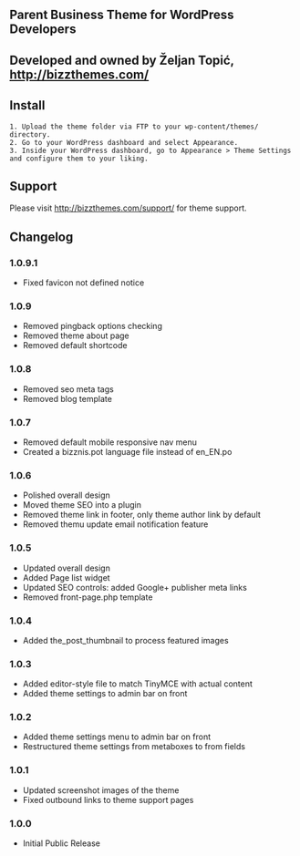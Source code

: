 Parent Business Theme for WordPress Developers
----

Developed and owned by Željan Topić, http://bizzthemes.com/
----

Install
----
	1. Upload the theme folder via FTP to your wp-content/themes/ directory.
	2. Go to your WordPress dashboard and select Appearance.
	3. Inside your WordPress dashboard, go to Appearance > Theme Settings and configure them to your liking.

Support
----

Please visit http://bizzthemes.com/support/ for theme support.

Changelog
----

### 1.0.9.1
* Fixed favicon not defined notice

### 1.0.9
* Removed pingback options checking
* Removed theme about page
* Removed default shortcode

### 1.0.8

* Removed seo meta tags
* Removed blog template

### 1.0.7

* Removed default mobile responsive nav menu
* Created a bizznis.pot language file instead of en_EN.po

### 1.0.6

* Polished overall design
* Moved theme SEO into a plugin
* Removed theme link in footer, only theme author link by default
* Removed themu update email notification feature

### 1.0.5

* Updated overall design
* Added Page list widget
* Updated SEO controls: added Google+ publisher meta links
* Removed front-page.php template

### 1.0.4

* Added the_post_thumbnail to process featured images

### 1.0.3

* Added editor-style file to match TinyMCE with actual content
* Added theme settings to admin bar on front

### 1.0.2

* Added theme settings menu to admin bar on front
* Restructured theme settings from metaboxes to from fields

### 1.0.1

* Updated screenshot images of the theme
* Fixed outbound links to theme support pages

### 1.0.0

* Initial Public Release
